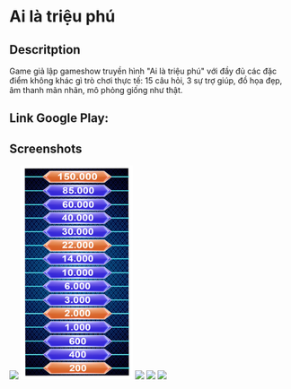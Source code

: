 # Ai là triệu phú

## Descritption
Game giả lập gameshow truyền hình "Ai là triệu phú" với đầy đủ các đặc điểm không khác gì trò chơi thực tế: 15 câu hỏi, 3 sự trợ giúp, đồ họa đẹp, âm thanh mãn nhãn, mô phỏng giống như thật.

## Link Google Play: 

## Screenshots
<img src="./screenshots/aHome.jpg" width="200">
<img src="./screenshots/200.png" width="200">
<img src="./screenshots/bPlay 1.jpg" width="200">
<img src="./screenshots/bPlay 2.jpg" width="200">
<img src="./screenshots/Y kien khan gia.jpg" width="200">
